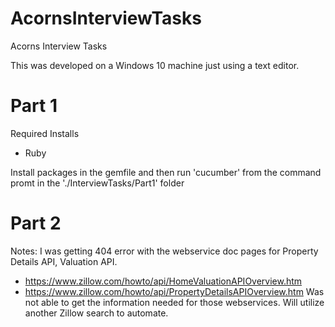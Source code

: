 # AcornsInterviewTasks
Acorns Interview Tasks


This was developed on a Windows 10 machine just using a text editor.

# Part 1
Required Installs
- Ruby
    
Install packages in the gemfile and then run 'cucumber' from the command promt in the './InterviewTasks/Part1' folder



# Part 2



Notes:
I was getting 404 error with the webservice doc pages for Property Details API, Valuation API.
- https://www.zillow.com/howto/api/HomeValuationAPIOverview.htm
- https://www.zillow.com/howto/api/PropertyDetailsAPIOverview.htm
Was not able to get the information needed for those webservices.  Will utilize another Zillow search
to automate.
